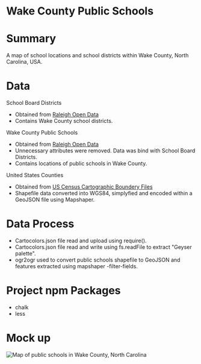 # Wake County Public Schools

# Summary
A map of school locations and school districts within Wake County, North Carolina, USA.

# Data

School Board Districts
* Obtained from [Raleigh Open Data](https://data-ral.opendata.arcgis.com/datasets/Wake::school-board-districts)
* Contains Wake County school districts.

Wake County Public Schools
* Obtained from [Raleigh Open Data](https://data-ral.opendata.arcgis.com/datasets/Wake::wake-county-public-schools?selectedAttribute=STATUS)
* Unnecessary attributes were removed. Data was bind with School Board Districts.
* Contains locations of public schools in Wake County.

United States Counties
* Obtained from [US Census Cartographic Boundery Files](https://www.census.gov/geo/maps-data/data/cbf/cbf_ua.html)
* Shapefile data converted into WGS84, simplyfied and encoded within a GeoJSON file using Mapshaper.

# Data Process

* Cartocolors.json file read and upload using require().
* Cartocolors.json file read and write using fs.readFile to extract "Geyser palette".
* ogr2ogr used to convert public schools shapefile to GeoJSON and features extracted using mapshaper -filter-fields.

# Project npm Packages
* chalk
* less

# Mock up

![Map of public schools in Wake County, North Carolina](/RoughDraft-ArcPro.PNG "Mock up")




